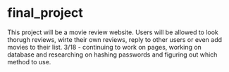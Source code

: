 # final_project
This project will be a movie review website.
Users will be allowed to look thorugh reviews, wirte their own reviews, reply to other users or even add movies to their list.
3/18 - continuing to work on pages, working on database and researching on hashing passwords and figuring out which method to use.
